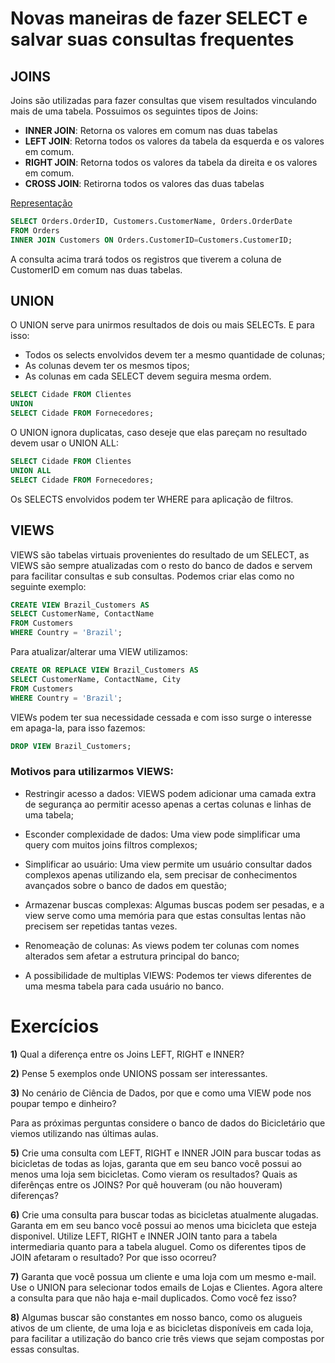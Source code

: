 # Novas maneiras de fazer SELECT e salvar suas consultas frequentes

## JOINS

Joins são utilizadas para fazer consultas que visem resultados vinculando mais de uma tabela. Possuimos os seguintes tipos de Joins:

- **INNER JOIN**: Retorna os valores em comum nas duas tabelas
- **LEFT JOIN**: Retorna todos os valores da tabela da esquerda e os valores em comum.
- **RIGHT JOIN**: Retorna todos os valores da tabela da direita e os valores em comum.
- **CROSS JOIN**: Retirorna todos os valores das duas tabelas

[Representação](./ilustracao-joins.png)

```sql
SELECT Orders.OrderID, Customers.CustomerName, Orders.OrderDate
FROM Orders
INNER JOIN Customers ON Orders.CustomerID=Customers.CustomerID;
```

A consulta acima trará todos os registros que tiverem a coluna de CustomerID em comum nas duas tabelas.

## UNION

O UNION serve para unirmos resultados de dois ou mais SELECTs. E para isso:

- Todos os selects envolvidos devem ter a mesmo quantidade de colunas;
- As colunas devem ter os mesmos tipos;
- As colunas em cada SELECT devem seguira mesma ordem.

```sql
SELECT Cidade FROM Clientes
UNION
SELECT Cidade FROM Fornecedores;
```

O UNION ignora duplicatas, caso deseje que elas pareçam no resultado devem usar o UNION ALL:

```sql
SELECT Cidade FROM Clientes
UNION ALL
SELECT Cidade FROM Fornecedores;
```

Os SELECTS envolvidos podem ter WHERE para aplicação de filtros.

## VIEWS

VIEWS são tabelas virtuais provenientes do resultado de um SELECT, as VIEWS são sempre atualizadas com o resto do banco de dados e servem para facilitar consultas e sub consultas. Podemos criar elas como no seguinte exemplo:

```sql
CREATE VIEW Brazil_Customers AS
SELECT CustomerName, ContactName
FROM Customers
WHERE Country = 'Brazil';
```

Para atualizar/alterar uma VIEW utilizamos:

```sql
CREATE OR REPLACE VIEW Brazil_Customers AS
SELECT CustomerName, ContactName, City
FROM Customers
WHERE Country = 'Brazil';
```

VIEWs podem ter sua necessidade cessada e com isso surge o interesse em apaga-la, para isso fazemos:

```sql
DROP VIEW Brazil_Customers;
```

### Motivos para utilizarmos VIEWS:

- Restringir acesso a dados: VIEWS podem adicionar uma camada extra de segurança ao permitir acesso apenas a certas colunas e linhas de uma tabela;

- Esconder complexidade de dados: Uma view pode simplificar uma query com muitos joins filtros complexos;

- Simplificar ao usuário: Uma view permite um usuário consultar dados complexos apenas utilizando ela, sem precisar de conhecimentos avançados sobre o banco de dados em questão;

- Armazenar buscas complexas: Algumas buscas podem ser pesadas, e a view serve como uma memória para que estas consultas lentas não precisem ser repetidas tantas vezes.

- Renomeação de colunas: As views podem ter colunas com nomes alterados sem afetar a estrutura principal do banco;

- A possibilidade de multiplas VIEWS: Podemos ter views diferentes de uma mesma tabela para cada usuário no banco.

# Exercícios

**1)** Qual a diferença entre os Joins LEFT, RIGHT e INNER?

**2)** Pense 5 exemplos onde UNIONS possam ser interessantes.

**3)** No cenário de Ciência de Dados, por que e como uma VIEW pode nos poupar tempo e dinheiro?

Para as próximas perguntas considere o banco de dados do Bicicletário que viemos utilizando nas últimas aulas.

**5)** Crie uma consulta com LEFT, RIGHT e INNER JOIN para buscar todas as bicicletas de todas as lojas, garanta que em seu banco você possui ao menos uma loja sem bicicletas. Como vieram os resultados? Quais as diferênças entre os JOINS? Por quê houveram (ou não houveram) diferenças?

**6)** Crie uma consulta para buscar todas as bicicletas atualmente alugadas. Garanta em em seu banco você possui ao menos uma bicicleta que esteja disponivel. Utilize LEFT, RIGHT e INNER JOIN tanto para a tabela intermediaria quanto para a tabela aluguel. Como os diferentes tipos de JOIN afetaram o resultado? Por que isso ocorreu?

**7)** Garanta que você possua um cliente e uma loja com um mesmo e-mail. Use o UNION para selecionar todos emails de Lojas e Clientes. Agora altere a consulta para que não haja e-mail duplicados. Como você fez isso?

**8)** Algumas buscar são constantes em nosso banco, como os alugueis ativos de um cliente, de uma loja e as bicicletas disponíveis em cada loja, para facilitar a utilização do banco crie três views que sejam compostas por essas consultas.
